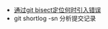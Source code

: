 - [通过git bisect定位何时引入错误](http://www.ruanyifeng.com/blog/2018/12/git-bisect.html)
- git shortlog -sn 分析提交记录
